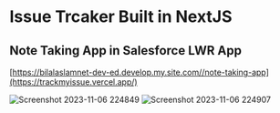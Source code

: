 # Issue Trcaker Built in NextJS 

## Note Taking App in Salesforce LWR App

[https://bilalaslamnet-dev-ed.develop.my.site.com//note-taking-app](https://trackmyissue.vercel.app/)


![Screenshot 2023-11-06 224849](https://github.com/abilal82/issue-tracker/assets/46030291/afadaac0-1ea4-4f1a-aa01-db52c313fc8d)
![Screenshot 2023-11-06 224907](https://github.com/abilal82/issue-tracker/assets/46030291/430b0b0c-181f-40f3-be53-2306222a5914)
